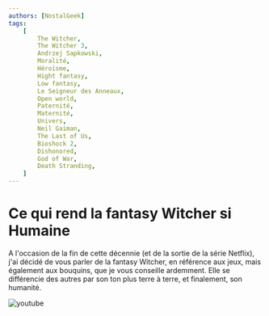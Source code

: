```yaml
---
authors: [NostalGeek]
tags:
    [
        The Witcher,
        The Witcher 3,
        Andrzej Sapkowski,
        Moralité,
        Héroïsme,
        Hight fantasy,
        Low fantasy,
        Le Seigneur des Anneaux,
        Open world,
        Paternité,
        Maternité,
        Univers,
        Neil Gaiman,
        The Last of Us,
        Bioshock 2,
        Dishonored,
        God of War,
        Death Stranding,
    ]
---
```


# Ce qui rend la fantasy Witcher si Humaine

A l'occasion de la fin de cette décennie (et de la sortie de la série Netflix), j'ai décidé de vous parler de la fantasy Witcher, en référence aux jeux, mais également aux bouquins, que je vous conseille ardemment. Elle se différencie des autres par son ton plus terre à terre, et finalement, son humanité.

![youtube](https://www.youtube.com/watch?v=_WTup5RiOkc)

